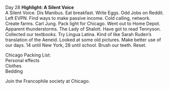 Day 28  **Highlight: A Silent Voice**  
A Silent Voice. Dis Manibus. Eat breakfast. Write Eggs. Odd Jobs on Reddit. Left EVPN. Find ways to make passive income. Cold calling, network. Create farms. Carl Jung. Pack light for Chicago. Went out to Home Depot. Apparent thunderstorms. The Lady of Shalott. Have got to read Tennyson. Collected our textbooks. Try Lingua Latina. Kind of like Sarah Ruden’s translation of the Aeneid. Looked at some old pictures. Make better use of our days. 14 until New York, 28 until school. Brush our teeth. Reset.

Chicago Packing List:  
Personal effects  
Clothes  
Bedding

Join the Francophile society at Chicago.